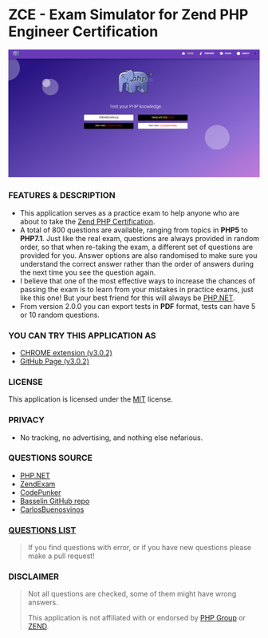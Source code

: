 # ZCE - Exam Simulator for Zend PHP Engineer Certification

![image info](./aplications/images/capture.png)

### FEATURES & DESCRIPTION
* This application serves as a practice exam to help anyone who are about to take the <a title="Zend PHP Certification" href="http://www.zend.com/en/services/certification/php-certification">Zend PHP Certification</a>.
* A total of 800 questions are available, ranging from topics in <strong>PHP5</strong> to <strong>PHP7.1</strong>. Just like the real exam, questions are always provided in random order, so that when re-taking the exam, a different set of questions are provided for you. Answer options are also randomised to make sure you understand the correct answer rather than the order of answers during the next time you see the question again.
* I believe that one of the most effective ways to increase the chances of passing the exam is to learn from your mistakes in practice exams, just like this one! But your best friend for this will always be <a href="https://www.php.net/manual/en/" title="PHP.NET">PHP.NET</a>.
* From version 2.0.0 you can export tests in <strong>PDF</strong> format, tests can have 5 or 10 random questions.

### YOU CAN TRY THIS APPLICATION AS 

* [CHROME extension (v3.0.2)](https://chrome.google.com/webstore/detail/php-zend-certification-exam/kdjolhghoglghipajmbmlmldbpncimge)
* [GitHub Page (v3.0.2)](https://alceanicu.github.io/zce/)

### LICENSE

This application is licensed under the [MIT](https://github.com/alceanicu/zce/blob/master/LICENSE.md) license.

### PRIVACY
* No tracking, no advertising, and nothing else nefarious.

### QUESTIONS SOURCE

* [PHP.NET](http://php.net/manual/en)
* [ZendExam](http://www.zendexam.com)
* [CodePunker](https://www.codepunker.com/learn/quizzes)
* [Basselin GitHub repo](https://github.com/basselin/php-certification-training)
* [CarlosBuenosvinos](https://fr.slideshare.net/carlosbuenosvinos/zend-php-53-demo-certification-test)

### [QUESTIONS LIST](questions/readme.md)

> If you find questions with error, or if you have new questions please make a pull request!

### DISCLAIMER

> Not all questions are checked, some of them might have wrong answers.
>
> This application is not affiliated with or endorsed by [PHP Group](https://www.php.net/) or [ZEND](https://www.zend.com/en).
